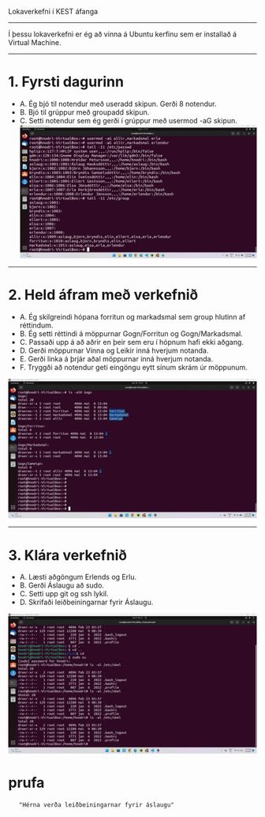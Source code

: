 Lokaverkefni í KEST áfanga

---

Í þessu lokaverkefni er ég að vinna á Ubuntu kerfinu sem er installað á Virtual Machine.

---

# 1. Fyrsti dagurinn
   - A. Ég bjó til notendur með useradd skipun. Gerði 8 notendur.
   - B. Bjó til grúppur með groupadd skipun.
   - C. Setti notendur sem ég gerði í grúppur með usermod -aG skipun.
    <img src="Screenshots/1notenduroggrubbur.jpg" style=align:center;>

---

# 2. Held áfram með verkefnið
   - A. Ég skilgreindi hópana forritun og markadsmal sem group hlutinn af réttindum.
   - B. Ég setti réttindi á möppurnar Gogn/Forritun og Gogn/Markadsmal.
   - C. Passaði upp á að aðrir en þeir sem eru í hópnum hafi ekki aðgang.
   - D. Gerði möppurnar Vinna og Leikir inná hverjum notanda.
   - E. Gerði linka á þrjár aðal möppurnar inná hverjum notanda.
   - F. Tryggði að notendur geti eingöngu eytt sínum skrám úr möppunum.
   <img src="Screenshots/lsgogn.jpg" style=align:center;>

---

# 3. Klára verkefnið
   - A. Læsti aðgöngum Erlends og Erlu.
   - B. Gerði Áslaugu að sudo.
   - C. Setti upp git og ssh lykil.
   - D. Skrifaði leiðbeiningarnar fyrir Áslaugu.
   <img src="Screenshots/skel.jpg" style=align:center;>


# prufa
```
   "Hérna verða leiðbeiningarnar fyrir áslaugu"
```
